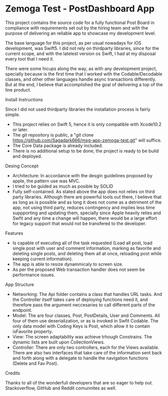# Zemoga Test - PostDashboard App

This project contains the source code for a fully functional Post Board in compliance with requirements set out by the hiring team and with the purpose of delivering an reliable app to showcase my development level.

The base language for this project, as per usual nowadays for iOS development, was Swift5. I did not rely on thirdparty libraries, since for the current scope, and with the latelest version os Swift, I had at my disposal every tool that I need it. 

There were some hicups along the way, as with any development project, specially because is the first time that I worked with the Codable/Decodable classes, and other other languages handle async transactions differently. But at the end, I believe that accomplished the goal of delivering a top of the line product.

Install Instructions

Since I did not used thirdparty libraries the installation process is fairly simple.
- This project relies on Swift 5, hence it is only compatible with Xcode10.2 or later.
- The git repository is public, a "git clone https://github.com/Sagadark666/msg-app-zemoga-test.git" will suffice.
- The Core Data package is already included.
- There is no additional setup to be done, the project is ready to be build and deployed.

Desing Concept

- Architecture: In accordance with the desgin guidelines proposed by apple, the pattern use was MVC. 
- I tried to be guided as much as posible by SOLID
- Fully self-contained. As stated above the app does not relies on third party libraries. Although there are powerful tools out there, I believe that as long as is possible and as long it does not come as a detriment of the app, not using third party, reduces contingency and implies less time suppporting and updating them, specially since Apple heavily relies and Swfit and any time a change will happen, there would be a large effort for legacy support that would not be transfered to the developer.

Features

- Is capable of executing all of the task requested (Load all post, load single post with user and comment information, marking as favorite and deleting single posts, and deleting them all at once, reloading post while keeping current information).
- The app is able to resize dynammicaly to screen size.
- As per the proposed Web transaction handler does not seem be performance issues.


App Structure

- Networking: The Api folder contains a class that handles URL tasks. And the Controller itself takes care of deploying functions need it, and therefore pass the argument neccesaries to call different parts of the endpoint.
- Model: The are four classes, Post, PostDetails, User and Comments. All four of them use deserialization, or as is invoked in Swfit Codable. The only data model with Coding Keys is Post, which allow it to contain isFavorite property.
- View: The screen adaptability was achieve trhough Constrains. The dynamic lists are built upon CollectionViews.
- Controller: There are only two controllers, each for the Views available. There are also two interfaces that take care of the information sent back and forth along with a delegate to handle the navigation functions (Delete and Fav Post).  

Credits

Thanks to all of the wonderfull developers that are so eager to help out. Stackoverflow, GitHub and Reddit comunnites as well. 

